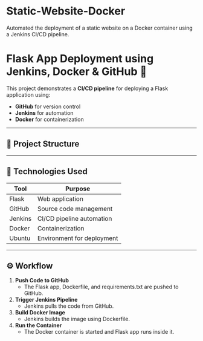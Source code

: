 # Static-Website-Docker
Automated the deployment of a static website on a Docker container using a Jenkins CI/CD pipeline.
# Flask App Deployment using Jenkins, Docker & GitHub 🚀

This project demonstrates a **CI/CD pipeline** for deploying a Flask application using:
- **GitHub** for version control
- **Jenkins** for automation
- **Docker** for containerization

---

## 📂 Project Structure


---

## 🔧 Technologies Used

| Tool     | Purpose                      |
|----------|------------------------------|
| Flask    | Web application              |
| GitHub   | Source code management       |
| Jenkins  | CI/CD pipeline automation    |
| Docker   | Containerization             |
| Ubuntu   | Environment for deployment   |

---

## ⚙️ Workflow

1. **Push Code to GitHub**
   - The Flask app, Dockerfile, and requirements.txt are pushed to GitHub.
2. **Trigger Jenkins Pipeline**
   - Jenkins pulls the code from GitHub.
3. **Build Docker Image**
   - Jenkins builds the image using Dockerfile.
4. **Run the Container**
   - The Docker container is started and Flask app runs inside it.


  
